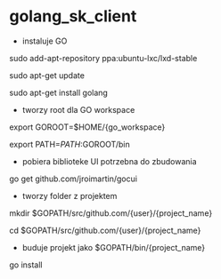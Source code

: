 # golang_sk_client
 - instaluje GO
 
sudo add-apt-repository ppa:ubuntu-lxc/lxd-stable

sudo apt-get update

sudo apt-get install golang

 - tworzy root dla GO workspace

export GOROOT=$HOME/{go_workspace}

export PATH=$PATH:$GOROOT/bin


 - pobiera biblioteke UI potrzebna do zbudowania

go get github.com/jroimartin/gocui


 - tworzy folder z projektem

mkdir $GOPATH/src/github.com/{user}/{project_name}

cd  $GOPATH/src/github.com/{user}/{project_name}


 - buduje projekt jako  $GOPATH/bin/{project_name}

go install
